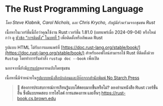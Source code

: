 # The Rust Programming Language

*โดย Steve Klabnik, Carol Nichols, และ Chris Krycho, กับผู้มีส่วนร่วมจากชุมชน Rust*

เนื้อหาในเวอร์ชั่นนี้ถือว่าคุณใช้งาน Rust เวอร์ชั่น 1.81.0 (เผยแพร่เมื่อ 2024-09-04)
หรือใหม่กว่า ดู [หัวข้อ “การติดตั้ง” ในบทที่ 1][install]
เพื่อติดตั้งหรืออัพเดต Rust

รูปแบบ HTML ได้รับการเผยแพร่ที่ 
[https://doc.rust-lang.org/stable/book/](https://doc.rust-lang.org/stable/book/)
สำหรับออฟไลน์สามารถใช้ Rust ที่ติดตั้งด้วย `Rustup` โดยทำการรันคำสั่ง `rustup doc --book` เพื่อเปิด

นอกจากนี้ยังมี[การแปล][translations]หลายฉบับโดยชุมชน

เนื้อหานี้มีจำหน่ายใน[รูปแบบหนังสือปกอ่อนและอีบุ๊กจากสำนักพิมพ์ No Starch Press][nsprust]

[install]: ch01-01-installation.html
[editions]: appendix-05-editions.html
[nsprust]: https://nostarch.com/rust-programming-language-2nd-edition
[translations]: appendix-06-translation.html

> **🚨 ต้องการประสบการณ์การเรียนรู้แบบโต้ตอบมากขึ้นหรือไม่? ลองอ่านหนังสือ
> Rust เวอร์ชั่นอื่น ซึ่งมีแบบทดสอบ การไฮไลต์ การแสดงภาพ และอื่นๆ**
> <https://rust-book.cs.brown.edu>

